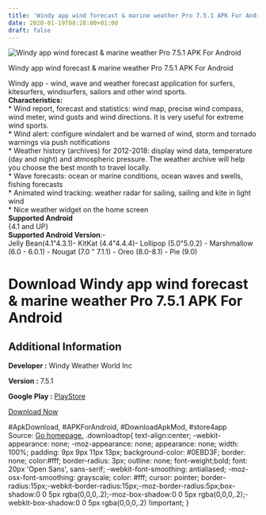 ```yaml
---
title: 'Windy app wind forecast & marine weather Pro 7.5.1 APK For Android'
date: 2020-01-19T08:28:00+01:00
draft: false
---
```


![Windy app wind forecast & marine weather Pro 7.5.1 APK For Android](https://i0.wp.com/apkhome.net/wp-content/uploads/2020/01/Windy-app-wind-forecast-marine-weather-Pro-7.5.1.png "Windy app wind forecast & marine weather Pro 7.5.1 APK For Android")

  

Windy app wind forecast & marine weather Pro 7.5.1 APK For Android

Windy app - wind, wave and weather forecast application for surfers, kitesurfers, windsurfers, sailors and other wind sports.  
**Characteristics:**  
\* Wind report, forecast and statistics: wind map, precise wind compass, wind meter, wind gusts and wind directions. It is very useful for extreme wind sports.  
\* Wind alert: configure windalert and be warned of wind, storm and tornado warnings via push notifications  
\* Weather history (archives) for 2012-2018: display wind data, temperature (day and night) and atmospheric pressure. The weather archive will help you choose the best month to travel locally.  
\* Wave forecasts: ocean or marine conditions, ocean waves and swells, fishing forecasts  
\* Animated wind tracking: weather radar for sailing, sailing and kite in light wind  
\* Nice weather widget on the home screen  
**Supported Android**  
{4.1 and UP}  
**Supported Android Version**:-  
Jelly Bean(4.1"4.3.1)- KitKat (4.4"4.4.4)- Lollipop (5.0"5.0.2) - Marshmallow (6.0 - 6.0.1) - Nougat (7.0 " 7.1.1) - Oreo (8.0-8.1) - Pie (9.0)

Download Windy app wind forecast & marine weather Pro 7.5.1 APK For Android
===========================================================================

Additional Information
----------------------

**Developer :** Windy Weather World Inc

**Version :** 7.5.1

**Google Play :** [PlayStore](https://play.google.com/store/apps/details?id=co.windyapp.android)

  

[Download Now](https://store4app.co/post/windy-app-wind-forecast-amp-marine-weather-pro-7-5-1-apk-for-android_1579418755)

  
#ApkDownload, #APKForAndroid, #DownloadApkMod, #store4app  
Source: [Go homepage.](https://store4app.co/post/windy-app-wind-forecast-amp-marine-weather-pro-7-5-1-apk-for-android_1579418755) .downloadtop{ text-align:center; -webkit-appearance: none; -moz-appearance: none; appearance: none; width: 100%; padding: 9px 9px 11px 13px; background-color: #0EBD3F; border: none; color:#fff; border-radius: 3px; outline: none; font-weight;bold; font: 20px 'Open Sans', sans-serif; -webkit-font-smoothing: antialiased; -moz-osx-font-smoothing: grayscale; color: #fff; cursor: pointer; border-radius:15px;-webkit-border-radius:15px;-moz-border-radius:5px;box-shadow:0 0 5px rgba(0,0,0,.2);-moz-box-shadow:0 0 5px rgba(0,0,0,.2);-webkit-box-shadow:0 0 5px rgba(0,0,0,.2) !important; }